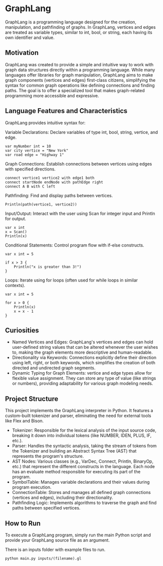 # GraphLang
GraphLang is a programming language designed for the creation, manipulation, and pathfinding of graphs. In GraphLang, vertices and edges are treated as variable types, similar to int, bool, or string, each having its own identifier and value.

## Motivation
GraphLang was created to provide a simple and intuitive way to work with graph data structures directly within a programming language. While many languages offer libraries for graph manipulation, GraphLang aims to make graph components (vertices and edges) first-class citizens, simplifying the syntax for common graph operations like defining connections and finding paths. The goal is to offer a specialized tool that makes graph-related programming more accessible and expressive.

## Language Features and Characteristics
GraphLang provides intuitive syntax for:

Variable Declarations: Declare variables of type int, bool, string, vertice, and edge.

```
var myNumber int = 10
var city vertice = "New York"
var road edge = "Highway 1"
```

Graph Connections: Establish connections between vertices using edges with specified directions.

```
connect vertice1 vertice2 with edge1 both
connect startNode endNode with pathEdge right
connect A B with C left
```

Pathfinding: Find and display paths between vertices.

```
Println(path(vertice1, vertice2))
```


Input/Output: Interact with the user using Scan for integer input and Println for output.

```
var x int
x = Scan()
Println(x)
```
Conditional Statements: Control program flow with if-else constructs.

```
var x int = 5

if x > 3 {
    Println("x is greater than 3!")
} 
```

Loops: Iterate using for loops (often used for while loops in similar contexts).

```
var x int = 5

for x > 0 {
    Println(x)
    x = x - 1
}
```

## Curiosities
- Named Vertices and Edges: GraphLang's vertices and edges can hold user-defined string values that can be altered whenever the user wishes to, making the graph elements more descriptive and human-readable.
- Directionality via Keywords: Connections explicitly define their direction using left, right, or both keywords, which simplifies the creation of both directed and undirected graph segments.
- Dynamic Typing for Graph Elements: vertice and edge types allow for flexible value assignment. They can store any type of value (like strings or numbers), providing adaptability for various graph modeling needs.

## Project Structure
This project implements the GraphLang interpreter in Python. It features a custom-built tokenizer and parser, eliminating the need for external tools like Flex and Bison.

- Tokenizer: Responsible for the lexical analysis of the input source code, breaking it down into individual tokens (like NUMBER, IDEN, PLUS, IF, etc.).
- Parser: Handles the syntactic analysis, taking the stream of tokens from the Tokenizer and building an Abstract Syntax Tree (AST) that represents the program's structure.
- AST Nodes: Various classes (e.g., VarDec, Connect, Println, BinaryOp, etc.) that represent the different constructs in the language. Each node has an evaluate method responsible for executing its part of the program.
- SymbolTable: Manages variable declarations and their values during program execution.
- ConnectionTable: Stores and manages all defined graph connections (vertices and edges), including their directionality.
- Pathfinding Logic: Implements algorithms to traverse the graph and find paths between specified vertices.


## How to Run
To execute a GraphLang program, simply run the main Python script and provide your GraphLang source file as an argument.

There is an inputs folder with example files to run.

```
python main.py inputs/(filename).gl
```